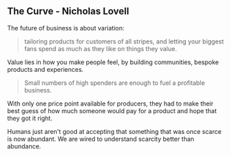 ## The Curve - Nicholas Lovell

The future of business is about variation:

> tailoring products for customers of all stripes, and letting your biggest fans spend as much as they like on things they value.

Value lies in how you make people feel, by building communities, bespoke products and experiences.

> Small numbers of high spenders are enough to fuel a profitable business.

With only one price point available for producers, they had to make their best guess of how much someone would pay for a product and hope that they got it right.

Humans just aren't good at accepting that something that was once scarce is now abundant. We are wired to understand scarcity better than abundance.

